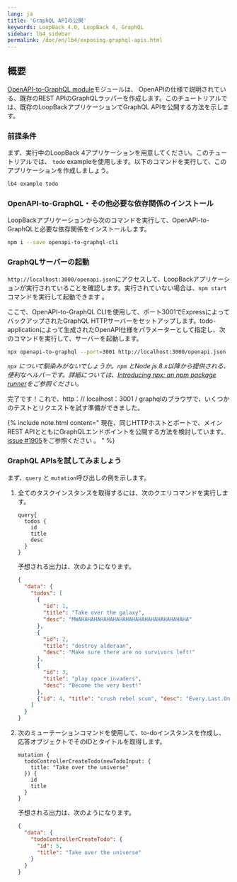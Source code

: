 ```yaml
---
lang: ja
title: 'GraphQL APIの公開'
keywords: LoopBack 4.0, LoopBack 4, GraphQL
sidebar: lb4_sidebar
permalink: /doc/en/lb4/exposing-graphql-apis.html
---
```


## 概要

[OpenAPI-to-GraphQL module](https://www.npmjs.com/package/openapi-to-graphql)モジュールは、 OpenAPIの仕様で説明されている、既存のREST APIのGraphQLラッパーを作成します。このチュートリアルでは、既存のLoopBackアプリケーションでGraphQL APIを公開する方法を示します。


### 前提条件

まず、実行中のLoopBack 4アプリケーションを用意してください。このチュートリアルでは、 `todo` exampleを使用します。以下のコマンドを実行して、このアプリケーションを作成しましょう。

```sh
lb4 example todo
```

### OpenAPI-to-GraphQL・その他必要な依存関係のインストール

LoopBackアプリケーションから次のコマンドを実行して、OpenAPI-to-GraphQLと必要な依存関係をインストールします。

```sh
npm i --save openapi-to-graphql-cli
```

### GraphQLサーバーの起動

`http://localhost:3000/openapi.json`にアクセスして、LoopBackアプリケーションが実行されていることを確認します。実行されていない場合は、`npm start` コマンドを実行して起動できます 。

ここで、OpenAPI-to-GraphQL CLIを使用して、ポート3001でExpressによってバックアップされたGraphQL HTTPサーバーをセットアップします。todo-applicationによって生成されたOpenAPI仕様をパラメーターとして指定し、次のコマンドを実行して、サーバーを起動します。

```sh
npx openapi-to-graphql --port=3001 http://localhost:3000/openapi.json
```

_`npx` について馴染みがないでしょうか。`npm` とNode.js 8.x以降から提供される、便利なヘルパーです。詳細については、[Introducing npx: an npm package runner](https://medium.com/@maybekatz/introducing-npx-an-npm-package-runner-55f7d4bd282b)をご参照ください。_


完了です！これで、http：// localhost：3001 / graphqlのブラウザで、いくつかのテストとリクエストを試す準備ができました。

{% include note.html content="
現在、同じHTTPホストとポートで、メインREST APIとともにGraphQLエンドポイントを公開する方法を検討しています。[issue #1905](https://github.com/strongloop/loopback-next/issues/1905)をご参照ください 。
" %}

### GraphQL APIsを試してみましょう

まず、`query` と `mutation`呼び出しの例を示します。

1. 全てのタスクインスタンスを取得するには、次のクエリコマンドを実行します。

   ```
   query{
     todos {
       id
       title
       desc
     }
   }
   ```

   予想される出力は、次のようになります。

   ```json
   {
     "data": {
       "todos": [
         {
           "id": 1,
           "title": "Take over the galaxy",
           "desc": "MWAHAHAHAHAHAHAHAHAHAHAHAHAHAHAHAHAHA"
         },
         {
           "id": 2,
           "title": "destroy alderaan",
           "desc": "Make sure there are no survivors left!"
         },
         {
           "id": 3,
           "title": "play space invaders",
           "desc": "Become the very best!"
         },
         {"id": 4, "title": "crush rebel scum", "desc": "Every.Last.One."}
       ]
     }
   }
   ```

2. 次のミューテーションコマンドを使用して、to-doインスタンスを作成し、応答オブジェクトでそのIDとタイトルを取得します。

   ```
   mutation {
     todoControllerCreateTodo(newTodoInput: {
       title: "Take over the universe"
     }) {
       id
       title
     }
   }
   ```

   予想される出力は、次のようになります。

   ```json
   {
     "data": {
       "todoControllerCreateTodo": {
         "id": 5,
         "title": "Take over the universe"
       }
     }
   }
   ```
